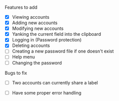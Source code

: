 Features to add
- [x] Viewing accounts
- [x] Adding new accounts
- [x] Modifying new accounts
- [x] Yanking the current field into the clipboard
- [x] Logging in (Password protection)
- [x] Deleting accounts
- [ ] Creating a new password file if one doesn't exist
- [ ] Help menu
- [ ] Changing the password

Bugs to fix
- [ ] Two accounts can currently share a label
- [ ] Have some proper error handling

